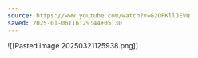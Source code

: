 ```yaml
---
source: https://www.youtube.com/watch?v=G2QFKllJEVQ
saved: 2025-01-06T16:29:44+05:30
---
```

![[Pasted image 20250321125938.png]]